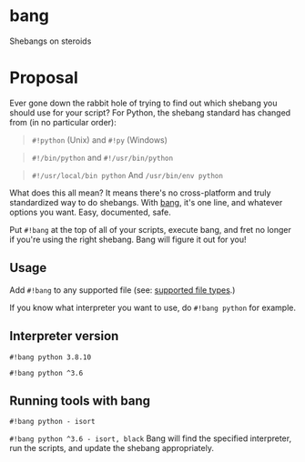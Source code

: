 # bang
Shebangs on steroids

# Proposal
Ever gone down the rabbit hole of trying to find out which shebang you should use for your script?
For Python, the shebang standard has changed from (in no particular order):
> `#!python` (Unix) and `#!py` (Windows)

> `#!/bin/python` and `#!/usr/bin/python`

> `#!/usr/local/bin python` And `/usr/bin/env python`

What does this all mean? It means there's no cross-platform and truly standardized way to do shebangs.
With [bang](https://github.com/Aareon/bang), it's one line, and whatever options you want. Easy, documented, safe.

Put `#!bang` at the top of all of your scripts, execute bang, and fret no longer if you're using the right shebang. Bang will figure it out for you!

## Usage
Add `#!bang` to any supported file (see: [supported file types](/SUPPORTED_FILE_TYPES.md).)

If you know what interpreter you want to use, do
`#!bang python` for example.

## Interpreter version
`#!bang python 3.8.10`

`#!bang python ^3.6`

## Running tools with bang
`#!bang python - isort`

`#!bang python ^3.6 - isort, black`
Bang will find the specified interpreter, run the scripts, and update the shebang appropriately.
